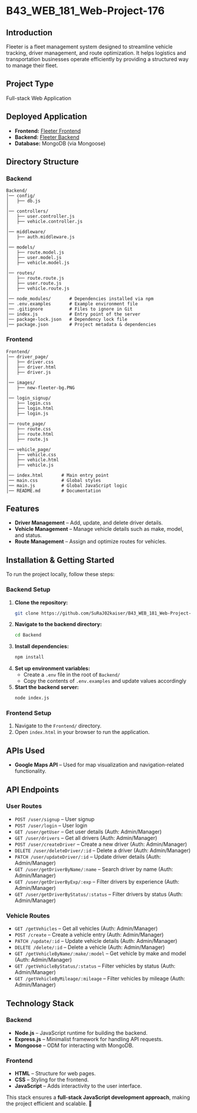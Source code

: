 # B43_WEB_181_Web-Project-176

## Introduction
Fleeter is a fleet management system designed to streamline vehicle tracking, driver management, and route optimization. It helps logistics and transportation businesses operate efficiently by providing a structured way to manage their fleet.

## Project Type
Full-stack Web Application

## Deployed Application
- **Frontend:** [Fleeter Frontend](https://flee-ter.netlify.app/)
- **Backend:** [Fleeter Backend](https://b43-web-181-web-project-176.onrender.com)
- **Database:** MongoDB (via Mongoose)

## Directory Structure
### **Backend**
```
Backend/
│── config/
│   ├── db.js
│
│── controllers/
│   ├── user.controller.js
│   ├── vehicle.controller.js
│
│── middleware/
│   ├── auth.middleware.js
│
│── models/
│   ├── route.model.js
│   ├── user.model.js
│   ├── vehicle.model.js
│
│── routes/
│   ├── route.route.js
│   ├── user.route.js
│   ├── vehicle.route.js
│
│── node_modules/       # Dependencies installed via npm
│── .env.examples       # Example environment file
│── .gitignore          # Files to ignore in Git
│── index.js            # Entry point of the server
│── package-lock.json   # Dependency lock file
│── package.json        # Project metadata & dependencies
```

### **Frontend**
```
Frontend/
│── driver_page/
│   ├── driver.css
│   ├── driver.html
│   ├── driver.js
│
│── images/
│   ├── new-fleeter-bg.PNG
│
│── login_signup/
│   ├── login.css
│   ├── login.html
│   ├── login.js
│
│── route_page/
│   ├── route.css
│   ├── route.html
│   ├── route.js
│
│── vehicle_page/
│   ├── vehicle.css
│   ├── vehicle.html
│   ├── vehicle.js
│
│── index.html       # Main entry point
│── main.css         # Global styles
│── main.js          # Global JavaScript logic
│── README.md        # Documentation
```

## Features
- **Driver Management** – Add, update, and delete driver details.
- **Vehicle Management** – Manage vehicle details such as make, model, and status.
- **Route Management** – Assign and optimize routes for vehicles.

## Installation & Getting Started
To run the project locally, follow these steps:

### **Backend Setup**
1. **Clone the repository:**
   ```bash
   git clone https://github.com/SuRaJ02kaiser/B43_WEB_181_Web-Project-176.git
   ```
2. **Navigate to the backend directory:**
   ```bash
   cd Backend
   ```
3. **Install dependencies:**
   ```bash
   npm install
   ```
4. **Set up environment variables:**
   - Create a `.env` file in the root of `Backend/`
   - Copy the contents of `.env.examples` and update values accordingly
5. **Start the backend server:**
   ```bash
   node index.js
   ```

### **Frontend Setup**
1. Navigate to the `Frontend/` directory.
2. Open `index.html` in your browser to run the application.

## APIs Used
- **Google Maps API** – Used for map visualization and navigation-related functionality.

## API Endpoints
### **User Routes**
- `POST /user/signup` – User signup
- `POST /user/login` – User login
- `GET /user/getUser` – Get user details (Auth: Admin/Manager)
- `GET /user/drivers` – Get all drivers (Auth: Admin/Manager)
- `POST /user/createDriver` – Create a new driver (Auth: Admin/Manager)
- `DELETE /user/deleteDriver/:id` – Delete a driver (Auth: Admin/Manager)
- `PATCH /user/updateDriver/:id` – Update driver details (Auth: Admin/Manager)
- `GET /user/getDriverByName/:name` – Search driver by name (Auth: Admin/Manager)
- `GET /user/getDriverByExp/:exp` – Filter drivers by experience (Auth: Admin/Manager)
- `GET /user/getDriverByStatus/:status` – Filter drivers by status (Auth: Admin/Manager)

### **Vehicle Routes**
- `GET /getVehicles` – Get all vehicles (Auth: Admin/Manager)
- `POST /create` – Create a vehicle entry (Auth: Admin/Manager)
- `PATCH /update/:id` – Update vehicle details (Auth: Admin/Manager)
- `DELETE /delete/:id` – Delete a vehicle (Auth: Admin/Manager)
- `GET /getVehicleByName/:make/:model` – Get vehicle by make and model (Auth: Admin/Manager)
- `GET /getVehicleByStatus/:status` – Filter vehicles by status (Auth: Admin/Manager)
- `GET /getVehicleByMileage/:mileage` – Filter vehicles by mileage (Auth: Admin/Manager)

## Technology Stack
### **Backend**
- **Node.js** – JavaScript runtime for building the backend.
- **Express.js** – Minimalist framework for handling API requests.
- **Mongoose** – ODM for interacting with MongoDB.

### **Frontend**
- **HTML** – Structure for web pages.
- **CSS** – Styling for the frontend.
- **JavaScript** – Adds interactivity to the user interface.

This stack ensures a **full-stack JavaScript development approach**, making the project efficient and scalable. 🚀